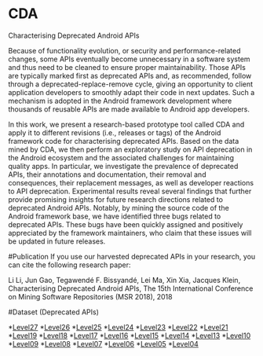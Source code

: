 # CDA
Characterising Deprecated Android APIs

Because of functionality evolution, or security and performance-related changes, some APIs eventually become unnecessary in a software system and thus need to be cleaned to ensure proper maintainability. Those APIs are typically marked first as deprecated APIs and, as recommended, follow through a deprecated-replace-remove cycle, giving an opportunity to client application developers to smoothly adapt their code in next updates. Such a mechanism is adopted in the Android framework development where thousands of reusable APIs are made available to Android app developers.

In this work, we present a research-based prototype tool called CDA and apply it to different revisions (i.e., releases or tags) of the Android framework code for characterising deprecated APIs. Based on the data mined by CDA, we then perform an exploratory study on API deprecation in the Android ecosystem and the associated challenges for maintaining quality apps. In particular, we investigate the prevalence of deprecated APIs, their annotations and documentation, their removal and consequences, their replacement messages, as well as developer reactions to API deprecation. Experimental results reveal several findings that further provide promising insights for future research directions related to deprecated Android APIs. Notably, by mining the source code of the Android framework base, we have identified three bugs related to deprecated APIs. These bugs have been quickly assigned and positively appreciated by the framework maintainers, who claim that these issues will be updated in future releases.

#Publication
If you use our harvested deprecated APIs in your research, you can cite the following research paper:

Li Li, Jun Gao, Tegawendé F. Bissyandé, Lei Ma, Xin Xia, Jacques Klein, Characterising Deprecated Android APIs, The 15th International Conference on Mining Software Repositories (MSR 2018), 2018

#Dataset (Deprecated APIs)

*[Level27](deprecatedapis/deprecated_master.txt)
*[Level26](deprecatedapis/deprecated_level26_android-8.0.0_r9.txt)
*[Level25](deprecatedapis/deprecated_level25_android-7.1.2_r9.txt)
*[Level24](deprecatedapis/deprecated_level24_android-7.0.0_r7.txt)
*[Level23](deprecatedapis/deprecated_level23_android-6.0.1_r9.txt)
*[Level22](deprecatedapis/deprecated_level22_android-5.1.1_r9.txt)
*[Level21](deprecatedapis/deprecated_level21_android-5.0.2_r3.txt)
*[Level19](deprecatedapis/deprecated_level19_android-4.4w_r1.txt)
*[Level18](deprecatedapis/deprecated_level18_android-4.3_r3.1.txt)
*[Level17](deprecatedapis/deprecated_level17_android-4.2_r1.txt)
*[Level16](deprecatedapis/deprecated_level16_android-4.1.2_r2.1.txt)
*[Level15](deprecatedapis/deprecated_level15_android-4.0.4_r2.1.txt)
*[Level14](deprecatedapis/deprecated_level14_android-4.0.2_r1.txt)
*[Level13](deprecatedapis/deprecated_level13_android-3.2.4_r1.txt)
*[Level10](deprecatedapis/deprecated_level10_android-2.3.7_r1.txt)
*[Level09](deprecatedapis/deprecated_level09_android-2.3.2_r1.txt)
*[Level08](deprecatedapis/deprecated_level08_android-2.2.3_r2.1.txt)
*[Level07](deprecatedapis/deprecated_level07_android-2.1_r2.1s.txt)
*[Level06](deprecatedapis/deprecated_level06_android-2.0.1_r1.txt)
*[Level05](deprecatedapis/deprecated_level05_android-2.0_r1.txt)
*[Level04](deprecatedapis/deprecated_level04_android-1.6_r2.txt)

